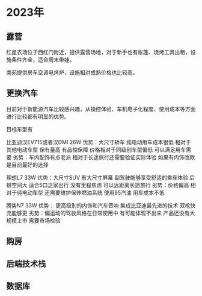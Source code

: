 # 2023年

## 露营

红星农场位于西红门附近，提供露营场地，对于新手也有帐篷、烧烤工具出租，设施条件齐全，适合周末带娃。

南苑提供房车空调电烤炉，设施相对成熟价格也比较高。

## 更换汽车

目前对于新能源汽车比较感兴趣，从操控体验、车机电子化程度、使用成本等方面进行比较都有明显的优势。

目标车型有

比亚迪汉EV715或者汉DMI 26W
优势：大尺寸轿车 纯电动用车成本很低 相对于其他电动车型 保有量高 有品控保障 价格相对于同级别车型偏低  可以满足用车需要
劣势：车内配饰有点老派 相对于长途旅行还需要验证实际体验   如果有内饰改款 是目前最好的选择

理想L7 33W
优势：大尺寸SUV 有大尺寸屏幕 副驾驶能够享受舒适的乘车体验 后排空间大 适合5口之家出行
没有里程焦虑 可以远距离长途旅行
劣势：价格偏高 相对于纯电动车型 还需要维护保养燃油系统 使用95汽油 用车成本不低

腾势N7 33W
优势： 更高级别的内饰和汽车音响 集成比亚迪最先进的技术 双枪快充能够更
劣势：偏运动的驾驶风格在日常使用中 有可能体现不出来
产品还没有大规模上市 需要市场检验

## 购房

## 后端技术栈 
## 数据库
